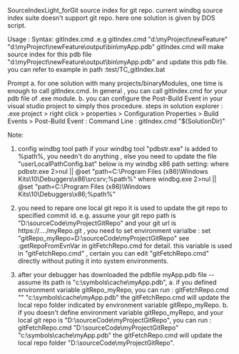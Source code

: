 SourceIndexLight_forGit
source index for git repo.
current windbg source index suite doesn't support git repo. here one solution is given by DOS script.

Usage :
Syntax:
gitIndex.cmd <sourceCodeDir> <pdbFilePath>
.e.g
gitIndex.cmd "d:\myProject\newFeature" "d:\myProject\newFeature\output\bin\myApp.pdb"
gitIndex.cmd will make source index for this pdb file "d:\myProject\newFeature\output\bin\myApp.pdb" and update this pdb file.
you can refer to example in path :test/TC_gitIndex.bat

Prompt
a.  for one solution with many projects/binaryModules, one time is enough to call gitIndex.cmd.
    In general , you can call gitIndex.cmd for your pdb file of .exe module.
b.  you can configure the Post-Build Event in your visual studio project to simply thos procedure.
    steps in solution explorer : .exe project > right click > properties > Configuration Properties > Build Events > Post-Build Event :
	Command Line : gitIndex.cmd "$(SolutionDir)" <ProjectPdbFilePath>

Note:
1. config windbg tool path
if your windbg tool "pdbstr.exe" is added to %path%, you needn't do anything , else you need to update the file "userLocalPathConfig.bat"
below is my windbg x86 path setting:
where pdbstr.exe 2>nul || @set "path=C:\Program Files (x86)\Windows Kits\10\Debuggers\x86\srcsrv;%path%"
where windbg.exe 2>nul || @set "path=C:\Program Files (x86)\Windows Kits\10\Debuggers\x86;%path%"

2. you need to repare one local git repo
it is used to update the git repo to specified commit id. 
e.g. assume your git repo path is "D:\sourceCode\myProjectGitRepo" and your git url is https://..../myRepo.git , you need to set environment varialbe :
set "gitRepo_myRepo=D:\sourceCode\myProjectGitRepo"
see :getRepoFromEvnVar in gitFetchRepo.cmd for detail.
this variable is used in "gitFetchRepo.cmd" , certain you can edit "gitFetchRepo.cmd" directly without puting it into system environments.

3. after your debugger has downloaded the pdbfile myApp.pdb file -- assume its path is "c:\symbols\cache\myApp.pdb",
a. if you defined environment variable gitRepo_myRepo, you can run :
   gitFetchRepo.cmd "" "c:\symbols\cache\myApp.pdb"
   the gitFetchRepo.cmd will update the local repo folder indicated by environment variable gitRepo_myRepo.
b. if you doesn't define environment variable gitRepo_myRepo, and your local git repo is "D:\sourceCode\myProjectGitRepo", you can run :
   gitFetchRepo.cmd "D:\sourceCode\myProjectGitRepo" "c:\symbols\cache\myApp.pdb"
   the gitFetchRepo.cmd will update the local repo folder "D:\sourceCode\myProjectGitRepo".

   
